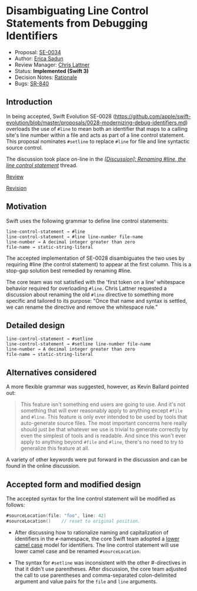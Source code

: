 # Disambiguating Line Control Statements from Debugging Identifiers

* Proposal: [SE-0034](https://github.com/apple/swift-evolution/blob/master/proposals/0034-disambiguating-line.md)
* Author: [Erica Sadun](http://github.com/erica)
* Review Manager: [Chris Lattner](https://github.com/lattner)
* Status: **Implemented (Swift 3)**
* Decision Notes: [Rationale](https://lists.swift.org/pipermail/swift-evolution/Week-of-Mon-20160222/011337.html)
* Bugs: [SR-840](https://bugs.swift.org/browse/SR-840)


## Introduction

In being accepted, Swift Evolution SE-0028 (https://github.com/apple/swift-evolution/blob/master/proposals/0028-modernizing-debug-identifiers.md) overloads
the use of `#line` to mean both an identifier that maps to a calling site's line number within a file and acts as part of a line control statement. This proposal nominates `#setline` to replace `#line` for file and line syntactic source control.

The discussion took place on-line in the [*\[Discussion\]: Renaming #line, the line control statement*](https://lists.swift.org/pipermail/swift-evolution/Week-of-Mon-20160208/009390.html) thread.

[Review](https://lists.swift.org/pipermail/swift-evolution/Week-of-Mon-20160215/010563.html)

[Revision](https://lists.swift.org/pipermail/swift-evolution/Week-of-Mon-20160307/012432.html)

## Motivation

Swift uses the following grammar to define line control statements:

```
line-control-statement → #line
line-control-statement → #line line-number file-name
line-number → A decimal integer greater than zero
file-name → static-string-literal
```

The accepted implementation of SE-0028 disambiguates the two uses by requiring #line (the control statement) to appear at the first column. This is a stop-gap solution best remedied by renaming #line. 

The core team was not satisfied with the 'first token on a line' whitespace behavior required for overloading `#line`. Chris Lattner requested a discussion about renaming the old `#line` directive to something more specific and tailored to its purpose: "Once that name and syntax is settled, we can rename the directive and remove the whitespace rule." 

## Detailed design

```
line-control-statement → #setline
line-control-statement → #setline line-number file-name
line-number → A decimal integer greater than zero
file-name → static-string-literal­
```

## Alternatives considered

A more flexible grammar was suggested, however, as Kevin Ballard pointed out: 

> This feature isn't something end users are going to use. And it's not something that will ever reasonably apply to anything except `#file` and `#line`. This feature is only ever intended to be used by tools that auto-generate source files. The most important concerns here really should just be that whatever we use is trivial to generate correctly by even the simplest of tools and is readable. And since this won't ever apply to anything beyond `#file` and `#line`, there's no need to try to generalize this feature at all.

A variety of other keywords were put forward in the discussion and can be found in the online discussion.

## Accepted form and modified design

The accepted syntax for the line control statement will be modified as follows:

```swift
#sourceLocation(file: "foo", line: 42) 
#sourceLocation()    // reset to original position. 
```

* After discussing how to rationalize naming and capitalization of identifiers in the `#`-namespace, the core Swift team adopted a [lower camel case](https://en.wikipedia.org/wiki/CamelCase) model for identifiers. The line control statement will use lower camel case and be renamed `#sourceLocation`. 

* The syntax for `#setline` was inconsistent with the other #-directives in that it didn't use parentheses.  After discussion, the core team adjusted the call to use parentheses and comma-separated colon-delimited argument and value pairs for the `file` and `line` arguments. 
